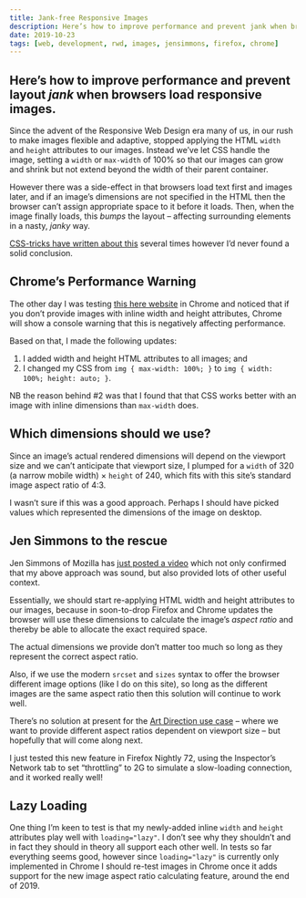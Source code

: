 ```yaml
---
title: Jank-free Responsive Images
description: Here’s how to improve performance and prevent jank when browsers load responsive images
date: 2019-10-23
tags: [web, development, rwd, images, jensimmons, firefox, chrome]
---
```

Here’s how to improve performance and prevent layout _jank_ when browsers load responsive images.
---

Since the advent of the Responsive Web Design era many of us, in our rush to make images flexible and adaptive, stopped applying the HTML `width` and `height` attributes to our images. Instead we’ve let CSS handle the image, setting a `width` or `max-width` of 100% so that our images can grow and shrink but not extend beyond the width of their parent container.

However there was a side-effect in that browsers load text first and images later, and if an image’s dimensions are not specified in the HTML then the browser can’t assign appropriate space to it before it loads. Then, when the image finally loads, this _bumps_ the layout – affecting surrounding elements in a nasty, _janky_ way.

[CSS-tricks have written about this](https://css-tricks.com/the-fight-against-layout-jank/) several times however I’d never found a solid conclusion.

## Chrome’s Performance Warning

The other day I was testing [this here website](https://fuzzylogic.me/) in Chrome and noticed that if you don’t provide images with inline width and height attributes, Chrome will show a console warning that this is negatively affecting performance.

Based on that, I made the following updates:

1. I added width and height HTML attributes to all images; and 
2. I changed my CSS from `img { max-width: 100%; }` to `img { width: 100%; height: auto; }`.

NB the reason behind #2 was that I found that that CSS works better with an image with inline dimensions than `max-width` does.

## Which dimensions should we use?

Since an image’s actual rendered dimensions will depend on the viewport size and we can’t anticipate that viewport size, I plumped for a `width` of 320 (a narrow mobile width) × `height` of 240, which fits with this site’s standard image aspect ratio of 4:3.

I wasn’t sure if this was a good approach. Perhaps I should have picked values which represented the dimensions of the image on desktop. 

## Jen Simmons to the rescue

Jen Simmons of Mozilla has [just posted a video](https://www.youtube.com/watch?v=4-d_SoCHeWE&feature=youtu.be) which not only confirmed that my above approach was sound, but also provided lots of other useful context.

Essentially, we should start re-applying HTML width and height attributes to our images, because in soon-to-drop Firefox and Chrome updates the browser will use these dimensions to calculate the image’s _aspect ratio_ and thereby be able to allocate the exact required space.

The actual dimensions we provide don’t matter too much so long as they represent the correct aspect ratio.

Also, if we use the modern `srcset` and `sizes` syntax to offer the browser different image options (like I do on this site), so long as the different images are the same aspect ratio then this solution will continue to work well.

There’s no solution at present for the [Art Direction use case](https://cloudfour.com/thinks/responsive-images-101-definitions/#artdirection) – where we want to provide different aspect ratios dependent on viewport size – but hopefully that will come along next.

I just tested this new feature in Firefox Nightly 72, using the Inspector’s Network tab to set “throttling” to 2G to simulate a slow-loading connection, and it worked really well!

## Lazy Loading

One thing I’m keen to test is that my newly-added inline `width` and `height` attributes play well with `loading="lazy"`. I don’t see why they shouldn’t and in fact they should in theory all support each other well. In tests so far everything seems good, however since `loading="lazy"` is currently only implemented in Chrome I should re-test images in Chrome once it adds support for the new image aspect ratio calculating feature, around the end of 2019. 
